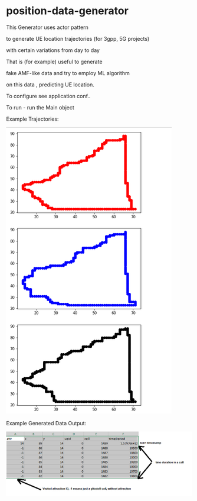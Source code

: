 # position-data-generator

This Generator uses actor pattern

to generate UE location trajectories (for 3gpp, 5G projects)

with certain variations from day to day

That is (for example) useful to generate

fake AMF-like data and try to employ ML algorithm

on this data , predicting UE location.


To configure see application conf..

To run  - run the Main object


Example Trajectories:

![Graphs Example](/trajectories.png)


Example Generated Data Output:


![Data Example](/output.png)